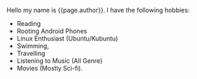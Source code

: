 

Hello my name is {{page.author}}. I have the following hobbies:

- Reading
- Rooting Android Phones
- Linux Enthusiast (Ubuntu/Kubuntu)
- Swimming,
- Travelling
- Listening to Music (All Genre)
- Movies (Mostly Sci-fi).
